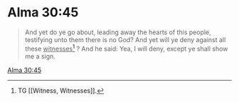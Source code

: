 # Alma 30:45

> And yet do ye go about, leading away the hearts of this people, testifying unto them there is no God? And yet will ye deny against all these <u>witnesses</u>[^a] ? And he said: Yea, I will deny, except ye shall show me a sign.

[Alma 30:45](https://www.churchofjesuschrist.org/study/scriptures/bofm/alma/30?lang=eng&id=p45#p45)


[^a]: TG [[Witness, Witnesses]].
